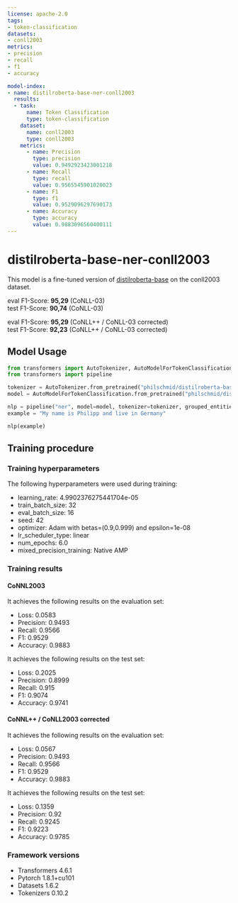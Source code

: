 ```yaml
---
license: apache-2.0
tags:
- token-classification
datasets:
- conll2003
metrics:
- precision
- recall
- f1
- accuracy

model-index:
- name: distilroberta-base-ner-conll2003
  results:
  - task:
      name: Token Classification
      type: token-classification
    dataset:
      name: conll2003
      type: conll2003
    metrics:
      - name: Precision
        type: precision
        value: 0.9492923423001218
      - name: Recall
        type: recall
        value: 0.9565545901020023
      - name: F1
        type: f1
        value: 0.9529096297690173
      - name: Accuracy
        type: accuracy
        value: 0.9883096560400111
---
```


<!-- This model card has been generated automatically according to the information the Trainer had access to. You
should probably proofread and complete it, then remove this comment. -->

# distilroberta-base-ner-conll2003

This model is a fine-tuned version of [distilroberta-base](https://huggingface.co/distilroberta-base) on the conll2003 dataset.

eval F1-Score: **95,29** (CoNLL-03)   
test F1-Score: **90,74** (CoNLL-03)  

eval F1-Score: **95,29** (CoNLL++ / CoNLL-03 corrected)  
test F1-Score: **92,23** (CoNLL++ / CoNLL-03 corrected)  


## Model Usage

```python
from transformers import AutoTokenizer, AutoModelForTokenClassification
from transformers import pipeline

tokenizer = AutoTokenizer.from_pretrained("philschmid/distilroberta-base-ner-conll2003")
model = AutoModelForTokenClassification.from_pretrained("philschmid/distilroberta-base-ner-conll2003")

nlp = pipeline("ner", model=model, tokenizer=tokenizer, grouped_entities=True)
example = "My name is Philipp and live in Germany"

nlp(example)

```


## Training procedure

### Training hyperparameters

The following hyperparameters were used during training:
- learning_rate: 4.9902376275441704e-05
- train_batch_size: 32
- eval_batch_size: 16
- seed: 42
- optimizer: Adam with betas=(0.9,0.999) and epsilon=1e-08
- lr_scheduler_type: linear
- num_epochs: 6.0
- mixed_precision_training: Native AMP

### Training results

#### CoNNL2003

It achieves the following results on the evaluation set:
- Loss: 0.0583
- Precision: 0.9493
- Recall: 0.9566
- F1: 0.9529
- Accuracy: 0.9883

It achieves the following results on the test set:
- Loss: 0.2025
- Precision: 0.8999
- Recall: 0.915
- F1: 0.9074
- Accuracy: 0.9741

#### CoNNL++ / CoNLL2003 corrected

It achieves the following results on the evaluation set:
- Loss: 0.0567
- Precision: 0.9493
- Recall: 0.9566
- F1: 0.9529
- Accuracy: 0.9883

It achieves the following results on the test set:
- Loss: 0.1359
- Precision: 0.92
- Recall: 0.9245
- F1: 0.9223
- Accuracy: 0.9785


### Framework versions

- Transformers 4.6.1
- Pytorch 1.8.1+cu101
- Datasets 1.6.2
- Tokenizers 0.10.2
